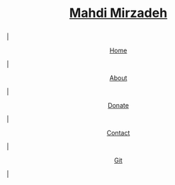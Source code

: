 # <p style='text-align: center'> [Mahdi Mirzadeh](/) </p>

| <p style='text-align: center;'>[Home](/)</p> | <p style='text-align: center;'>[About](/about.html)</p> | <p style='text-align: center;'>[Donate](/donate.html)</p> | <p style='text-align: center;'>[Contact](/contact.html)</p> | <p style='text-align: center;'>[Git](https://git.mirzadeh.pro)</p> |
